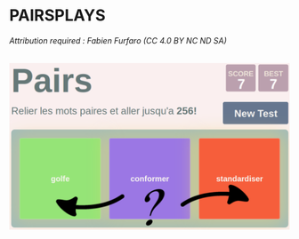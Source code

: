 # PAIRSPLAYS

###### Attribution required : Fabien Furfaro (CC 4.0 BY NC ND SA)

![IMG UML](/howto/images/howto1.png)
